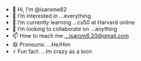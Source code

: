 - 👋 Hi, I’m @isarome82
- 👀 I’m interested in ...everything
- 🌱 I’m currently learning ...cs50 at Harvard online  
- 💞️ I’m looking to collaborate on ...anything 
- 📫 How to reach me ...isarom8.20@gmail.com
- 😄 Pronouns: ...He/Him
- ⚡ Fun fact: ...Im crazy as a loon
<!---
isarome82/isarome82 is a ✨ special ✨ repository because its `README.md` (this file) appears on your GitHub profile.
You can click the Preview link to take a look at your changes.
--->
